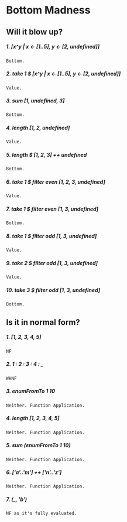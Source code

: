 # Bottom Madness

## Will it blow up?

##### 1. [x^y | x <- [1..5], y <- [2, undefined]]
`Bottom.`

#####  2. take 1 $ [x^y | x <- [1..5], y <- [2, undefined]]
`Value.`

#####  3. sum [1, undefined, 3]
`Bottom.`

#####  4. length [1, 2, undefined]
`Value.`

#####  5. length $ [1, 2, 3] ++ undefined
`Bottom.`

#####  6. take 1 $ filter even [1, 2, 3, undefined]
`Value.`

#####  7. take 1 $ filter even [1, 3, undefined]
`Bottom.`

#####  8. take 1 $ filter odd [1, 3, undefined]
`Value.`

#####  9. take 2 $ filter odd [1, 3, undefined]
`Value.`

#####  10. take 3 $ filter odd [1, 3, undefined]
`Bottom.`


## Is it in normal form?

##### 1. [1, 2, 3, 4, 5]
`NF`

##### 2. 1 : 2 : 3 : 4 : _
`WHNF`

##### 3. enumFromTo 1 10
`Neither. Function Application.`

##### 4. length [1, 2, 3, 4, 5]
`Neither. Function Application.`

##### 5. sum (enumFromTo 1 10)
`Neither. Function Application.`

##### 6. ['a'..'m'] ++ ['n'..'z']
`Neither. Function Application.`

##### 7. (_, 'b')
`NF as it's fully evaluated.`